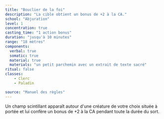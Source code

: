 ```yaml
---
title: "Bouclier de la foi"
description: "La cible obtient un bonus de +2 à la CA."
school: "Abjuration"
level: 1
concentration: true
casting_time: "1 action bonus"
duration: "jusqu'à 10 minutes"
range: "18 mètres"
components:
  verbal: true
  somatic: true
  material: true
  materials: "un petit parchemin avec un extrait de texte sacré"
ritual: false
classes:
    - Clerc
    - Paladin

source: "Manuel des règles"
---
```

Un champ scintillant apparaît autour d'une créature de votre choix située à portée et lui confère un bonus de +2 à la CA pendant toute la durée du sort.

